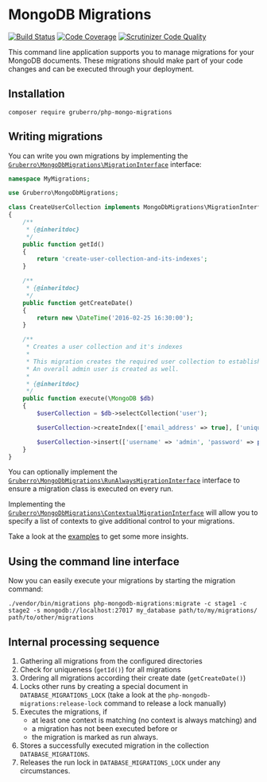# MongoDB Migrations

[![Build Status](https://travis-ci.org/gruberro/php-mongo-migrations.svg?branch=master)](https://travis-ci.org/gruberro/php-mongo-migrations)
[![Code Coverage](https://scrutinizer-ci.com/g/gruberro/php-mongo-migrations/badges/coverage.png?b=master)](https://scrutinizer-ci.com/g/gruberro/php-mongo-migrations/?branch=master)
[![Scrutinizer Code Quality](https://scrutinizer-ci.com/g/gruberro/php-mongo-migrations/badges/quality-score.png?b=master)](https://scrutinizer-ci.com/g/gruberro/php-mongo-migrations/?branch=master)

This command line application supports you to manage migrations for your MongoDB documents. These migrations should make part of your code changes and can be executed through your deployment.

## Installation

```
composer require gruberro/php-mongo-migrations
```

## Writing migrations

You can write you own migrations by implementing the [`Gruberro\MongoDbMigrations\MigrationInterface`](lib/MigrationInterface.php) interface:

```php
namespace MyMigrations;

use Gruberro\MongoDbMigrations;

class CreateUserCollection implements MongoDbMigrations\MigrationInterface
{
    /**
     * {@inheritdoc}
     */
    public function getId()
    {
        return 'create-user-collection-and-its-indexes';
    }

    /**
     * {@inheritdoc}
     */
    public function getCreateDate()
    {
        return new \DateTime('2016-02-25 16:30:00');
    }

    /**
     * Creates a user collection and it's indexes
     *
     * This migration creates the required user collection to establish an application login and it's required indexes.
     * An overall admin user is created as well.
     *
     * {@inheritdoc}
     */
    public function execute(\MongoDB $db)
    {
        $userCollection = $db->selectCollection('user');

        $userCollection->createIndex(['email_address' => true], ['unique' => true]);

        $userCollection->insert(['username' => 'admin', 'password' => password_hash('topsecret', PASSWORD_DEFAULT), 'email_address' => 'admin@exmaple.com']);
    }
}
```

You can optionally implement the [`Gruberro\MongoDbMigrations\RunAlwaysMigrationInterface`](lib/RunAlwaysMigrationInterface.php) interface to ensure a migration class is executed on every run.

Implementing the [`Gruberro\MongoDbMigrations\ContextualMigrationInterface`](lib/ContextualMigrationInterface.php) will allow you to specify a list of contexts to give additional control to your migrations.

Take a look at the [examples](examples/) to get some more insights.

## Using the command line interface

Now you can easily execute your migrations by starting the migration command:

```
./vendor/bin/migrations php-mongodb-migrations:migrate -c stage1 -c stage2 -s mongodb://localhost:27017 my_database path/to/my/migrations/ path/to/other/migrations
```

## Internal processing sequence

1. Gathering all migrations from the configured directories
2. Check for uniqueness (`getId()`) for all migrations
3. Ordering all migrations according their create date (`getCreateDate()`)
4. Locks other runs by creating a special document in `DATABASE_MIGRATIONS_LOCK` (take a look at the `php-mongodb-migrations:release-lock` command to release a lock manually)
5. Executes the migrations, if
   * at least one context is matching (no context is always matching) and
   * a migration has not been executed before or
   * the migration is marked as run always.
6. Stores a successfully executed migration in the collection `DATABASE_MIGRATIONS`.
7. Releases the run lock in `DATABASE_MIGRATIONS_LOCK` under any circumstances.
